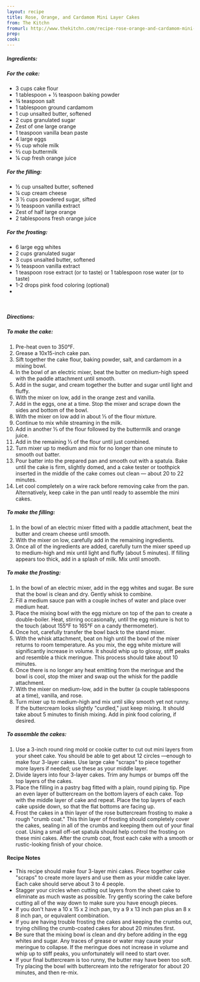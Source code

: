 ```yaml
---
layout: recipe
title: Rose, Orange, and Cardamom Mini Layer Cakes
from: The Kitchn
fromurl: http://www.thekitchn.com/recipe-rose-orange-and-cardamom-mini-layer-cakes-recipes-from-the-kitchn-202304
prep: 
cook: 
---
```


##### Ingredients:

##### For the cake:

* 3 cups cake flour
* 1 tablespoon + ½ teaspoon baking powder
* ¾ teaspoon salt
* 1 tablespoon ground cardamom
* 1 cup unsalted butter, softened
* 2 cups granulated sugar
* Zest of one large orange
* 1 teaspoon vanilla bean paste
* 4 large eggs
* ⅔ cup whole milk
* ⅔ cup buttermilk
* ¼ cup fresh orange juice

##### For the filling:
* ½ cup unsalted butter, softened
* ¼ cup cream cheese
* 3 ½ cups powdered sugar, sifted
* ½ teaspoon vanilla extract
* Zest of half large orange
* 2 tablespoons fresh orange juice

##### For the frosting:
* 6 large egg whites
* 2 cups granulated sugar
* 3 cups unsalted butter, softened
* ½ teaspoon vanilla extract
* 1 teaspoon rose extract (or to taste) or 1 tablespoon rose water (or to taste)
* 1-2 drops pink food coloring (optional) 
* 
<br>

##### Directions:

##### To make the cake: 
1. Pre-heat oven to 350°F. 
2. Grease a 10x15-inch cake pan. 
3. Sift together the cake flour, baking powder, salt, and cardamom in a mixing bowl.
4. In the bowl of an electric mixer, beat the butter on medium-high speed with the paddle attachment until smooth. 
5. Add in the sugar, and cream together the butter and sugar until light and fluffy. 
6. With the mixer on low, add in the orange zest and vanilla. 
7. Add in the eggs, one at a time. Stop the mixer and scrape down the sides and bottom of the bowl.
8. With the mixer on low add in about ⅓ of the flour mixture. 
9. Continue to mix while streaming in the milk. 
10. Add in another ⅓ of the flour followed by the buttermilk and orange juice. 
11. Add in the remaining ⅓ of the flour until just combined. 
12. Turn mixer up to medium and mix for no longer than one minute to smooth out batter.
13. Pour batter into the prepared pan and smooth out with a spatula. Bake until the cake is firm, slightly domed, and a cake tester or toothpick inserted in the middle of the cake comes out clean — about 20 to 22 minutes. 
14. Let cool completely on a wire rack before removing cake from the pan. Alternatively, keep cake in the pan until ready to assemble the mini cakes. 

##### To make the filling: 
1. In the bowl of an electric mixer fitted with a paddle attachment, beat the butter and cream cheese until smooth. 
2. With the mixer on low, carefully add in the remaining ingredients. 
3. Once all of the ingredients are added, carefully turn the mixer speed up to medium-high and mix until light and fluffy (about 5 minutes). If filling appears too thick, add in a splash of milk. Mix until smooth. 

##### To make the frosting: 
1. In the bowl of an electric mixer, add in the egg whites and sugar. Be sure that the bowl is clean and dry. Gently whisk to combine.
2. Fill a medium sauce pan with a couple inches of water and place over medium heat. 
3. Place the mixing bowl with the egg mixture on top of the pan to create a double-boiler. Heat, stirring occasionally, until the egg mixture is hot to the touch (about 155°F to 165°F on a candy thermometer).
4. Once hot, carefully transfer the bowl back to the stand mixer. 
5. With the whisk attachment, beat on high until the bowl of the mixer returns to room temperature. As you mix, the egg white mixture will significantly increase in volume. It should whip up to glossy, stiff peaks and resemble a thick meringue. This process should take about 10 minutes.
5. Once there is no longer any heat emitting from the meringue and the bowl is cool, stop the mixer and swap out the whisk for the paddle attachment. 
6. With the mixer on medium-low, add in the butter (a couple tablespoons at a time), vanilla, and rose. 
7. Turn mixer up to medium-high and mix until silky smooth yet not runny. If the buttercream looks slightly "curdled," just keep mixing. It should take about 5 minutes to finish mixing. Add in pink food coloring, if desired. 

##### To assemble the cakes: 
1. Use a 3-inch round ring mold or cookie cutter to cut out mini layers from your sheet cake. You should be able to get about 12 circles —enough to make four 3-layer cakes. Use large cake "scraps" to piece together more layers if needed; use these as your middle layer.
2. Divide layers into four 3-layer cakes. Trim any humps or bumps off the top layers of the cakes.
3. Place the filling in a pastry bag fitted with a plain, round piping tip. Pipe an even layer of buttercream on the bottom layers of each cake. Top with the middle layer of cake and repeat. Place the top layers of each cake upside down, so that the flat bottoms are facing up.
4. Frost the cakes in a thin layer of the rose buttercream frosting to make a rough "crumb coat." This thin layer of frosting should completely cover the cakes, sealing in all of the crumbs and keeping them out of your final coat. Using a small off-set spatula should help control the frosting on these mini cakes. After the crumb coat, frost each cake with a smooth or rustic-looking finish of your choice. 

#### Recipe Notes

* This recipe should make four 3-layer mini cakes. Piece together cake "scraps" to create more layers and use them as your middle cake layer. Each cake should serve about 3 to 4 people.
* Stagger your circles when cutting out layers from the sheet cake to eliminate as much waste as possible. Try gently scoring the cake before cutting all of the way down to make sure you have enough pieces.
* If you don't have a 10 x 15 x 2 inch pan, try a 9 x 13 inch pan plus an 8 x 8 inch pan, or equivalent combination.
* If you are having trouble frosting the cakes and keeping the crumbs out, trying chilling the crumb-coated cakes for about 20 minutes first.
* Be sure that the mixing bowl is clean and dry before adding in the egg whites and sugar. Any traces of grease or water may cause your meringue to collapse. If the meringue does not increase in volume and whip up to stiff peaks, you unfortunately will need to start over.
* If your final buttercream is too runny, the butter may have been too soft. Try placing the bowl with buttercream into the refrigerator for about 20 minutes, and then re-mix.

